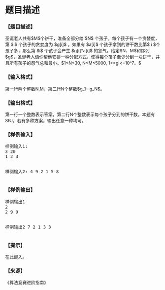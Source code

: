 # 题目描述


<h3>
【题目描述】
</h3>
<p>
圣诞老人共有$M$个饼干，准备全部分给 $N$ 个孩子。每个孩子有一个贪婪度，第 $i$ 个孩子的贪婪度为 $g[i]$ 。如果有 $a[i]$ 个孩子拿到的饼干数比第$ i $个孩子多，那么第 $i$ 个孩子会产生 $g[i]*a[i]$ 的怨气。给定$N、M$和序列$g$，圣诞老人请你帮他安排一种分配方式，使得每个孩子至少分到一块饼干，并且所有孩子的怨气总和最小。$1≤N≤30, N≤M≤5000, 1&lt;=gi&lt;=10^7。$
</p>
<h3>
【输入格式】
</h3>
<p>
第一行两个整数N,M，第二行N个整数$g_1···g_N$。
</p>
<h3>
【输出格式】
</h3>
<p>
第一行一个整数表示答案，第二行N个整数表示每个孩子分到的饼干数。本题有SPJ，若有多种方案，输出任意一种均可。
</p>
<h3>
【样例输入】
</h3>
<pre>样例输入1:
3 20
1 2 3

样例输入2:
4 9
2 1 5 8
</pre>
<h3>
【样例输出】
</h3>
<pre>样例输出1
2
2 9 9

样例输出2
7
2 1 3 3
</pre>
<h3>
【提示】
</h3>
<p>
在此键入。
</p>
<h3>
【来源】
</h3>
<p>
《算法竞赛进阶指南》
</p>
